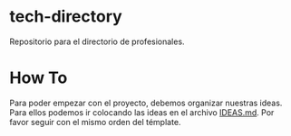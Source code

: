 # tech-directory
Repositorio para el directorio de profesionales.

# How To
Para poder empezar con el proyecto, debemos organizar nuestras ideas. Para ellos podemos ir colocando las ideas en el archivo [IDEAS.md](IDEAS.md). Por favor seguir con el mismo orden del témplate.
